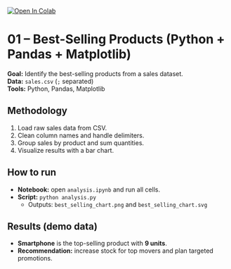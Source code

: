 [![Open In Colab](https://colab.research.google.com/assets/colab-badge.svg)](https://colab.research.google.com/github/Anass9494/data-portfolio/blob/main/analysis.ipynb)

# 01 – Best-Selling Products (Python + Pandas + Matplotlib)

**Goal:** Identify the best-selling products from a sales dataset.  
**Data:** `sales.csv` (`;` separated)  
**Tools:** Python, Pandas, Matplotlib

## Methodology
1. Load raw sales data from CSV.  
2. Clean column names and handle delimiters.  
3. Group sales by product and sum quantities.  
4. Visualize results with a bar chart.  

## How to run
- **Notebook:** open `analysis.ipynb` and run all cells.  
- **Script:** `python analysis.py`  
  - Outputs: `best_selling_chart.png` and `best_selling_chart.svg`

## Results (demo data)
- **Smartphone** is the top-selling product with **9 units**.  
- **Recommendation:** increase stock for top movers and plan targeted promotions.
